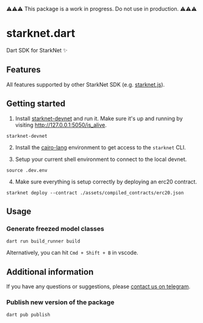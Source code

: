 ⚠️⚠️⚠️ This package is a work in progress. Do not use in production. ⚠️⚠️⚠️

# starknet.dart

Dart SDK for StarkNet ✨

## Features

All features supported by other StarkNet SDK (e.g. [starknet.js](https://www.starknetjs.com/)).

## Getting started

1. Install [starknet-devnet](https://github.com/Shard-Labs/starknet-devnet) and run it. Make sure it's up and running by visiting http://127.0.0.1:5050/is_alive.

```
starknet-devnet
```

2. Install the [cairo-lang](https://starknet.io/docs/quickstart.html#quickstart) environment to get access to the `starknet` CLI.

3. Setup your current shell environment to connect to the local devnet.

```
source .dev.env
```

4. Make sure everything is setup correctly by deploying an erc20 contract.

```
starknet deploy --contract ./assets/compiled_contracts/erc20.json
```

## Usage

### Generate freezed model classes

```
dart run build_runner build
```

Alternatively, you can hit `Cmd + Shift + B` in vscode.

## Additional information

If you have any questions or suggestions, please [contact us on telegram](https://t.me/+Kj7KO-ZVOms2ZWJk).

### Publish new version of the package

```
dart pub publish
```
